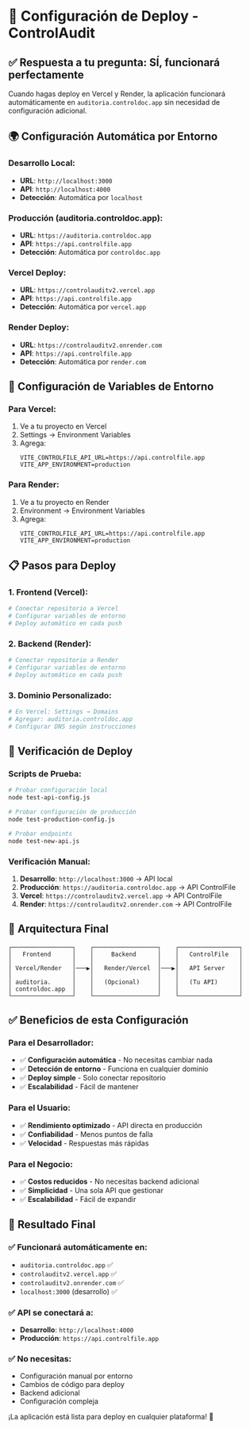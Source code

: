 # 🚀 Configuración de Deploy - ControlAudit

## ✅ **Respuesta a tu pregunta: SÍ, funcionará perfectamente**

Cuando hagas deploy en Vercel y Render, la aplicación funcionará automáticamente en `auditoria.controldoc.app` sin necesidad de configuración adicional.

## 🌍 **Configuración Automática por Entorno**

### **Desarrollo Local:**
- **URL**: `http://localhost:3000`
- **API**: `http://localhost:4000`
- **Detección**: Automática por `localhost`

### **Producción (auditoria.controldoc.app):**
- **URL**: `https://auditoria.controldoc.app`
- **API**: `https://api.controlfile.app`
- **Detección**: Automática por `controldoc.app`

### **Vercel Deploy:**
- **URL**: `https://controlauditv2.vercel.app`
- **API**: `https://api.controlfile.app`
- **Detección**: Automática por `vercel.app`

### **Render Deploy:**
- **URL**: `https://controlauditv2.onrender.com`
- **API**: `https://api.controlfile.app`
- **Detección**: Automática por `render.com`

## 🔧 **Configuración de Variables de Entorno**

### **Para Vercel:**
1. Ve a tu proyecto en Vercel
2. Settings → Environment Variables
3. Agrega:
   ```
   VITE_CONTROLFILE_API_URL=https://api.controlfile.app
   VITE_APP_ENVIRONMENT=production
   ```

### **Para Render:**
1. Ve a tu proyecto en Render
2. Environment → Environment Variables
3. Agrega:
   ```
   VITE_CONTROLFILE_API_URL=https://api.controlfile.app
   VITE_APP_ENVIRONMENT=production
   ```

## 📋 **Pasos para Deploy**

### **1. Frontend (Vercel):**
```bash
# Conectar repositorio a Vercel
# Configurar variables de entorno
# Deploy automático en cada push
```

### **2. Backend (Render):**
```bash
# Conectar repositorio a Render
# Configurar variables de entorno
# Deploy automático en cada push
```

### **3. Dominio Personalizado:**
```bash
# En Vercel: Settings → Domains
# Agregar: auditoria.controldoc.app
# Configurar DNS según instrucciones
```

## 🧪 **Verificación de Deploy**

### **Scripts de Prueba:**
```bash
# Probar configuración local
node test-api-config.js

# Probar configuración de producción
node test-production-config.js

# Probar endpoints
node test-new-api.js
```

### **Verificación Manual:**
1. **Desarrollo**: `http://localhost:3000` → API local
2. **Producción**: `https://auditoria.controldoc.app` → API ControlFile
3. **Vercel**: `https://controlauditv2.vercel.app` → API ControlFile
4. **Render**: `https://controlauditv2.onrender.com` → API ControlFile

## 🎯 **Arquitectura Final**

```
┌─────────────────┐    ┌──────────────────┐    ┌─────────────────┐
│   Frontend      │    │     Backend      │    │   ControlFile   │
│                 │    │                  │    │                 │
│ Vercel/Render   │───▶│   Render/Vercel  │───▶│   API Server    │
│                 │    │                  │    │                 │
│ auditoria.      │    │   (Opcional)     │    │   (Tu API)      │
│ controldoc.app  │    │                  │    │                 │
└─────────────────┘    └──────────────────┘    └─────────────────┘
```

## ✅ **Beneficios de esta Configuración**

### **Para el Desarrollador:**
- ✅ **Configuración automática** - No necesitas cambiar nada
- ✅ **Detección de entorno** - Funciona en cualquier dominio
- ✅ **Deploy simple** - Solo conectar repositorio
- ✅ **Escalabilidad** - Fácil de mantener

### **Para el Usuario:**
- ✅ **Rendimiento optimizado** - API directa en producción
- ✅ **Confiabilidad** - Menos puntos de falla
- ✅ **Velocidad** - Respuestas más rápidas

### **Para el Negocio:**
- ✅ **Costos reducidos** - No necesitas backend adicional
- ✅ **Simplicidad** - Una sola API que gestionar
- ✅ **Escalabilidad** - Fácil de expandir

## 🎉 **Resultado Final**

### **✅ Funcionará automáticamente en:**
- `auditoria.controldoc.app` ✅
- `controlauditv2.vercel.app` ✅
- `controlauditv2.onrender.com` ✅
- `localhost:3000` (desarrollo) ✅

### **✅ API se conectará a:**
- **Desarrollo**: `http://localhost:4000`
- **Producción**: `https://api.controlfile.app`

### **✅ No necesitas:**
- Configuración manual por entorno
- Cambios de código para deploy
- Backend adicional
- Configuración compleja

¡La aplicación está lista para deploy en cualquier plataforma! 🚀
